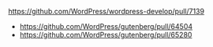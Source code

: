 https://github.com/WordPress/wordpress-develop/pull/7139

* https://github.com/WordPress/gutenberg/pull/64504
* https://github.com/WordPress/gutenberg/pull/65280
